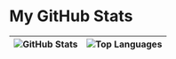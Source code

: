 # My GitHub Stats

| ![GitHub Stats](https://github-readme-stats.vercel.app/api?username=imamrdn&show_icons=true&theme=dark) | ![Top Languages](https://github-readme-stats.vercel.app/api/top-langs/?username=imamrdn&layout=compact&theme=dark) |
| :-----------------------------------------------------------------------------------------------------: | :----------------------------------------------------------------------------------------------------------------: |

